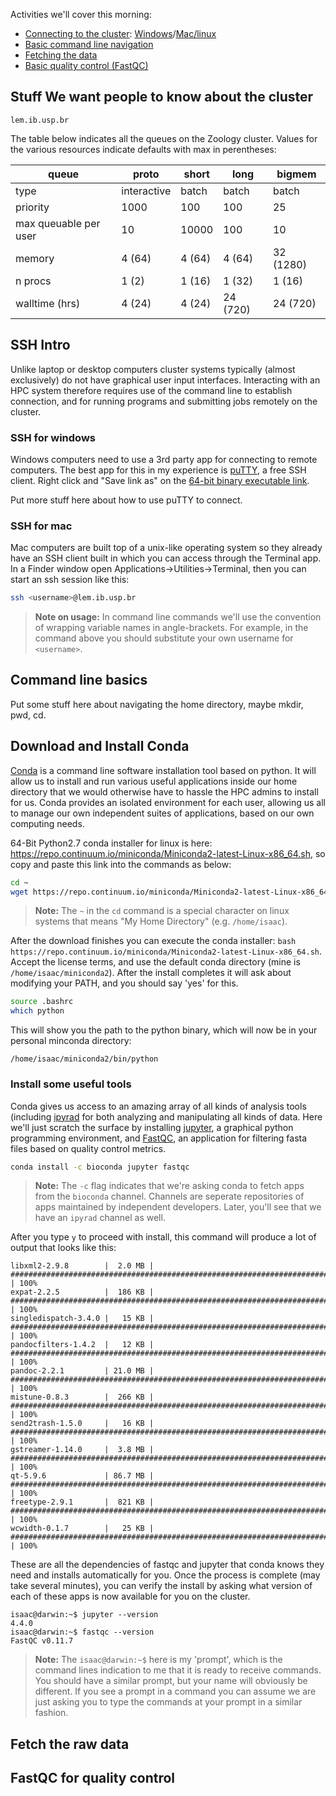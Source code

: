 Activities we'll cover this morning:

* [Connecting to the cluster](#ssh-intro): [Windows](#ssh-for-windows)/[Mac/linux](#ssh-for-mac)
* [Basic command line navigation](#command-line-basics)
* [Fetching the data](#fetch-the-raw-data)
* [Basic quality control (FastQC)](#fastqc-for-quality-control)

## Stuff We want people to know about the cluster

```
lem.ib.usp.br
```

The table below indicates all the queues on the Zoology cluster. Values for the various resources indicate defaults with max in perentheses:

queue	|	proto	| short	| long | bigmem
----- | ----- | ----- | ---- | ------
type	|	interactive	| batch	| batch	| batch
priority	|	1000	| 100	| 100	| 25
max queuable per user	|	10	| 10000	| 100	| 10
memory	| 4 (64)	| 4 (64)	| 4 (64)	| 32 (1280)
n procs	| 1 (2)	| 1 (16)	| 1 (32)	| 1 (16)
walltime (hrs)	| 4 (24)	| 4 (24)	| 24 (720) |	24 (720)
					
## SSH Intro
Unlike laptop or desktop computers cluster systems typically (almost exclusively) do not have graphical user input interfaces. Interacting with an HPC system therefore requires use of the command line to establish connection, and for running programs and submitting jobs remotely on the cluster.

### SSH for windows
Windows computers need to use a 3rd party app for connecting to remote computers. The best app for this in my experience is [puTTY](https://www.putty.org/), a free SSH client. Right click and "Save link as" on the [64-bit binary executable link](https://the.earth.li/~sgtatham/putty/latest/w64/putty.exe).

Put more stuff here about how to use puTTY to connect.

### SSH for mac
Mac computers are built top of a unix-like operating system so they already have an SSH client built in which you can access through the Terminal app. In a Finder window open Applications->Utilities->Terminal, then you can start an ssh session like this:

```sh
ssh <username>@lem.ib.usp.br
```

> **Note on usage:** In command line commands we'll use the convention of wrapping variable names in angle-brackets. For example, in the command above you should substitute your own username for `<username>`.

## Command line basics
Put some stuff here about navigating the home directory, maybe mkdir, pwd, cd.

## Download and Install Conda
[Conda](https://conda.io/docs/) is a command line software installation tool based on python. It will allow us to install and run various useful applications inside our home directory that we would otherwise have to hassle the HPC admins to install for us. Conda provides an isolated environment for each user, allowing us all to manage our own independent suites of applications, based on our own computing needs.

64-Bit Python2.7 conda installer for linux is here: https://repo.continuum.io/miniconda/Miniconda2-latest-Linux-x86_64.sh, so copy and paste this link into the commands as below:

```sh
cd ~
wget https://repo.continuum.io/miniconda/Miniconda2-latest-Linux-x86_64.sh
```
> **Note:** The `~` in the `cd` command is a special character on linux systems that means "My Home Directory" (e.g. `/home/isaac`).

After the download finishes you can execute the conda installer: `bash https://repo.continuum.io/miniconda/Miniconda2-latest-Linux-x86_64.sh`. Accept the license terms, and use the default conda directory (mine is `/home/isaac/miniconda2`). After the install completes it will ask about modifying your PATH, and you should say 'yes' for this. 

```sh
source .bashrc
which python
```
This will show you the path to the python binary, which will now be in your personal minconda directory:
```
/home/isaac/miniconda2/bin/python
```

### Install some useful tools
Conda gives us access to an amazing array of all kinds of analysis tools (including [ipyrad](http://ipyrad.readthedocs.io/) for both analyzing and manipulating all kinds of data. Here we'll just scratch the surface by installing [jupyter](http://jupyter.readthedocs.io), a graphical python programming environment, and [FastQC](https://www.bioinformatics.babraham.ac.uk/projects/fastqc/), an application for filtering fasta files based on quality control metrics.

```sh
conda install -c bioconda jupyter fastqc
```
> **Note:** The `-c` flag indicates that we're asking conda to fetch apps from the `bioconda` channel. Channels are seperate repositories of apps maintained by independent developers. Later, you'll see that we have an `ipyrad` channel as well.

After you type `y` to proceed with install, this command will produce a lot of output that looks like this:
```
libxml2-2.9.8        |  2.0 MB | ################################################################################################################################# | 100%
expat-2.2.5          |  186 KB | ################################################################################################################################# | 100% 
singledispatch-3.4.0 |   15 KB | ################################################################################################################################# | 100%
pandocfilters-1.4.2  |   12 KB | ################################################################################################################################# | 100% 
pandoc-2.2.1         | 21.0 MB | ################################################################################################################################# | 100%
mistune-0.8.3        |  266 KB | ################################################################################################################################# | 100% 
send2trash-1.5.0     |   16 KB | ################################################################################################################################# | 100%
gstreamer-1.14.0     |  3.8 MB | ################################################################################################################################# | 100% 
qt-5.9.6             | 86.7 MB | ################################################################################################################################# | 100%
freetype-2.9.1       |  821 KB | ################################################################################################################################# | 100% 
wcwidth-0.1.7        |   25 KB | ################################################################################################################################# | 100%
```
These are all the dependencies of fastqc and jupyter that conda knows they need and installs automatically for you. Once the process is complete (may take several minutes), you can verify the install by asking what version of each of these apps is now available for you on the cluster.

```
isaac@darwin:~$ jupyter --version
4.4.0
isaac@darwin:~$ fastqc --version
FastQC v0.11.7
```
> **Note:** The `isaac@darwin:~$` here is my 'prompt', which is the command lines indication to me that it is ready to receive commands. You should have a similar prompt, but your name will obviously be different. If you see a prompt in a command you can assume we are just asking you to type the commands at your prompt in a similar fashion.

## Fetch the raw data


## FastQC for quality control

